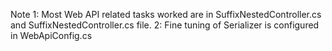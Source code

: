 Note 1: Most Web API related tasks worked are in SuffixNestedController.cs and SuffixNestedController.cs file.
	 2: Fine tuning of Serializer is configured in WebApiConfig.cs